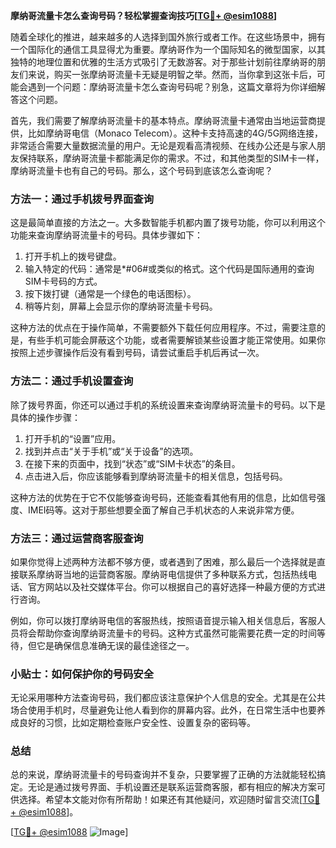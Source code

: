 **摩纳哥流量卡怎么查询号码？轻松掌握查询技巧[[TG💪+ @esim1088](https://t.me/s/esim1088)]**

随着全球化的推进，越来越多的人选择到国外旅行或者工作。在这些场景中，拥有一个国际化的通信工具显得尤为重要。摩纳哥作为一个国际知名的微型国家，以其独特的地理位置和优雅的生活方式吸引了无数游客。对于那些计划前往摩纳哥的朋友们来说，购买一张摩纳哥流量卡无疑是明智之举。然而，当你拿到这张卡后，可能会遇到一个问题：摩纳哥流量卡怎么查询号码呢？别急，这篇文章将为你详细解答这个问题。

首先，我们需要了解摩纳哥流量卡的基本特点。摩纳哥流量卡通常由当地运营商提供，比如摩纳哥电信（Monaco Telecom）。这种卡支持高速的4G/5G网络连接，非常适合需要大量数据流量的用户。无论是观看高清视频、在线办公还是与家人朋友保持联系，摩纳哥流量卡都能满足你的需求。不过，和其他类型的SIM卡一样，摩纳哥流量卡也有自己的号码。那么，这个号码到底该怎么查询呢？

### 方法一：通过手机拨号界面查询

这是最简单直接的方法之一。大多数智能手机都内置了拨号功能，你可以利用这个功能来查询摩纳哥流量卡的号码。具体步骤如下：

1. 打开手机上的拨号键盘。
2. 输入特定的代码：通常是*#06#或类似的格式。这个代码是国际通用的查询SIM卡号码的方式。
3. 按下拨打键（通常是一个绿色的电话图标）。
4. 稍等片刻，屏幕上会显示你的摩纳哥流量卡号码。

这种方法的优点在于操作简单，不需要额外下载任何应用程序。不过，需要注意的是，有些手机可能会屏蔽这个功能，或者需要解锁某些设置才能正常使用。如果你按照上述步骤操作后没有看到号码，请尝试重启手机后再试一次。

### 方法二：通过手机设置查询

除了拨号界面，你还可以通过手机的系统设置来查询摩纳哥流量卡的号码。以下是具体的操作步骤：

1. 打开手机的“设置”应用。
2. 找到并点击“关于手机”或“关于设备”的选项。
3. 在接下来的页面中，找到“状态”或“SIM卡状态”的条目。
4. 点击进入后，你应该能够看到摩纳哥流量卡的相关信息，包括号码。

这种方法的优势在于它不仅能够查询号码，还能查看其他有用的信息，比如信号强度、IMEI码等。这对于那些想要全面了解自己手机状态的人来说非常方便。

### 方法三：通过运营商客服查询

如果你觉得上述两种方法都不够方便，或者遇到了困难，那么最后一个选择就是直接联系摩纳哥当地的运营商客服。摩纳哥电信提供了多种联系方式，包括热线电话、官方网站以及社交媒体平台。你可以根据自己的喜好选择一种最方便的方式进行咨询。

例如，你可以拨打摩纳哥电信的客服热线，按照语音提示输入相关信息后，客服人员将会帮助你查询摩纳哥流量卡的号码。这种方式虽然可能需要花费一定的时间等待，但它是确保信息准确无误的最佳途径之一。

### 小贴士：如何保护你的号码安全

无论采用哪种方法查询号码，我们都应该注意保护个人信息的安全。尤其是在公共场合使用手机时，尽量避免让他人看到你的屏幕内容。此外，在日常生活中也要养成良好的习惯，比如定期检查账户安全性、设置复杂的密码等。

### 总结

总的来说，摩纳哥流量卡的号码查询并不复杂，只要掌握了正确的方法就能轻松搞定。无论是通过拨号界面、手机设置还是联系运营商客服，都有相应的解决方案可供选择。希望本文能对你有所帮助！如果还有其他疑问，欢迎随时留言交流[[TG💪+ @esim1088](https://t.me/s/esim1088)]。

[[TG💪+ @esim1088](https://t.me/s/esim1088) ![Image](https://i.postimg.cc/4NQfJmqS/Snipaste-2025-05-13-00-14-12.png)]